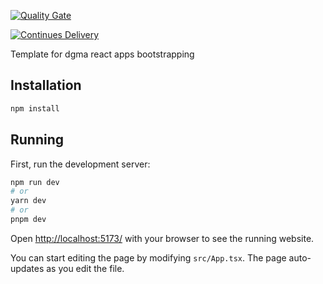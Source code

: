 [![Quality Gate](https://github.com/dgma/web/actions/workflows/quality-gate.yml/badge.svg)](https://github.com/dgma/web/actions/workflows/quality-gate.yml)

[![Continues Delivery](https://github.com/dgma/web/actions/workflows/release.yml/badge.svg)](https://github.com/dgma/web/actions/workflows/release.yml)

Template for dgma react apps bootstrapping

## Installation

```bash
npm install
```

## Running

First, run the development server:

```bash
npm run dev
# or
yarn dev
# or
pnpm dev
```

Open [http://localhost:5173/](http://localhost:5173/) with your browser to see the running website.

You can start editing the page by modifying `src/App.tsx`. The page auto-updates as you edit the file.
